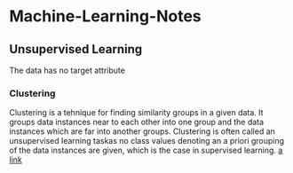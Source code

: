# Machine-Learning-Notes

## Unsupervised Learning
The data has no target attribute

### Clustering
Clustering is a tehnique for finding similarity groups in a given data.
It groups data instances near to each other into one group and the data instances which are far into another groups.
Clustering is often called an unsupervised learning taskas no class values denoting an a priori grouping of the data instances are given, which is the case in supervised learning.
[a link](https://github.com/aakashvarma/Machine-Learning-Notes/blob/master/Unsupervised%20Learning.ipynb)

